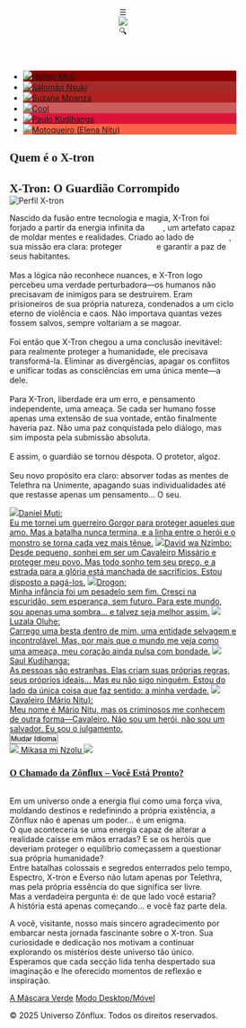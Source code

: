 <!--DOCTYPE html-->
<html lang="pt-br-en">
<head>
  <meta charset="UTF-8">
  <meta name="viewport" content="width=device-width, initial-scale=1.0">
  <title>Quem é o X-tron</title>
  <style>
    /* Reset básico e estilos globais */
* {
  margin: 0;
  padding: 0;
  box-sizing: border-box;
}

body {
  background-color: #000;       /* Preto (40%) */
  color: #FFD700;               /* Dourado (10%) para textos */
  font-family: Cambria, Cochin, Georgia, Times, 'Times New Roman', serif;
}

.menu-icon {
  width: 35px;
  height: 35px;
  border: 1px solid #FFD700;
  border-radius: 50%;
  margin-right: 10px;
}
h1, h2, h3 {
  font-family: 'Times New Roman', Times, serif;
}

/* Cabeçalho */
header {
  display: flex;
  justify-content: space-between;
  align-items: center;
  background-color: #FF0000;    /* Vermelho (40%) */
  padding: 10px 20px;
}

header .icon {
  font-size: 24px;
  cursor: pointer;
  color: #FFD700;
}

header .logo {
  width: 50px;
  height: 50px;
  border: 1px solid #FFD700;
  border-radius: 30%;
}

/* Menu de Navegação */
#nav-menu {
  position: fixed;
  top: 0;
  left: -75%;
  width: 75%;
  height: 100%;
  background-color: #008000;    /* Verde (10%) */
  transition: left 0.3s ease;
  z-index: 1000;
  overflow-y: auto;
}

@media (min-width: 768px) {
  #nav-menu {
    width: 30%;
    left: -30%;
  }
}

#nav-menu ul {
  list-style: none;
  padding: 0;
  margin: 0;
}

#nav-menu ul li {
  padding: 15px;
}

#nav-menu ul li a {
  text-decoration: none;
  color: #FFD700;
  font-size: 18px;
  display: flex;
  align-items: center;
  margin-right: 10px;
}

/* Conteúdo Principal */
main {
  padding: 0px;
}

/* Seção 1: Título */
#secao1 {
  text-align: center;
  padding: 40px 0;
  background-color: #000;
}

/* Seção 2: Subtítulo, Imagem e Texto */
#secao2 {
  background-color: #333;  /* Fundo diferenciado */
  padding: 0px;
  margin: 0px;
  overflow: auto;
}

#secao2 .conteudo-sec2 h2 {
  text-align: left;
  color: #FFD700;
  margin-bottom: 10px;
}

#secao2 .imagem-esquerda {
  float: left;
  margin-right: 20px;
}

#secao2 .imagem-esquerda img {
  width: 100px;
  height: 100px;
  border-radius: 50%;   /* Cantos arredondados */
}

#secao2 p {
  text-align: justify;
  color: #FFD700;
}
#secao2 a {
  color: #FFFFFF;
}

/* Seção 3: Links, Botão de Idioma e Link em Barra */
#secao3 {
  background-color: #222;  /* Fundo diferenciado */
  padding: 0px;
  margin: 0px;
}

#secao3 .links a {
  display: inline-block;
  margin: 5px;
  padding: 10px;
  background-color: #444;
  color: #FFD700;
  text-decoration: none;
  border-radius: 5px;
}

#secao3 button#btn-idioma {
  display: block;
  margin: 20px 0;
  padding: 10px 20px;
  background-color: #FF0000;
  color: #FFD700;
  border: none;
  border-radius: 5px;
  cursor: pointer;
}

#secao3 .barra-link a {
  display: flex;
  justify-content: space-between;
  align-items: center;
  background-color: #008000;
  padding: 10px;
  text-decoration: none;
  color: #FFD700;
  margin: 0;
}

/* Rodapé */
footer {
  background-color: #FF0000;
  padding: 0px;
  color: #FFD700;
  text-align: center;
  font-family: monospace;
}

footer .footer-sec1 {
  margin-bottom: 20px;
  text-align: left;
}

footer .footer-sec2 a {
  color: #FFFFFF;
  margin-right: 20px;
}

footer .footer-sec2 a#toggle-mode {
  cursor: pointer;
}

/* Exemplo de estilo para modo móvel (toggle via JavaScript) */
body.mobile-mode {
  /* Ajustes para simular um modo móvel – adicione regras conforme necessário */
  font-size: 6px;
}
  </style>
</head>
<body>
<!-- Cabeçalho -->
<header>
  <!-- Ícone menu hambúrguer à esquerda -->
  <div id="menu-icon" class="icon" onclick="toggleMenu(event)">&#9776;</div>
  <!-- Logo central -->
  <div><img class="logo" src="playlistCropperBoomPlayer.jpg"></div>
  <!-- Ícone de pesquisa à direita -->
  <div id="search-icon" class="icon" onclick="openSearch()">&#128269;</div>
</header>
<!-- Menu de Navegação (abre da esquerda) -->
<nav id="nav-menu">
  <ul>
    <li class="menu-item" style="background-color: #8B0000;"><a href="#"><span><img class="menu-icon" src="8ac701c2-fc0f-432c-8395-d8b0a5767049.jpeg"></span>Helder Muti</a></li>
    <li class="menu-item" style="background-color: #A52A2A;"><a href="#"><span><img class="menu-icon" src="426b2b47-de96-4c17-9d1e-d09bb8ec99bf.jpeg"></span>Salomão Nsuki</a></li>
    <li class="menu-item" style="background-color: #B22222;"><a href="#"><span><img class="menu-icon" src="02b178dc-36ff-4c57-8e5c-fef0e03166bc.jpeg"></span>Suzana Mpanza</a></li>
    <li class="menu-item" style="background-color: #CD5C5C;"><a href="#"><span><img class="menu-icon" src="370e23d1-39f6-4c6b-8483-57df40b593ad.jpeg"></span>Cool</a></li>
    <li class="menu-item" style="background-color: #DC143C;"><a href="#"><span><img class="menu-icon" src="258d6266-5979-449c-81a9-75c8a39232f5.jpeg"></span>Paulo Kudihanga</a></li>
    <li class="menu-item" style="background-color: #FF6347;"><a href="#"><span><img class="menu-icon" src="4d680ad6-1178-4121-b005-75f5a086c6d7.jpeg"></span>Motoqueiro (Elena Nitu)</a></li>
  </ul>
</nav>
<!-- Conteúdo Principal -->
<main>
  <!-- 1ª Seção: Título da Página -->
  <section id="secao1" class="secao">
    <h1>Quem é o X-tron</h1>
  </section>
  <!-- 2ª Seção: Subtítulo, Imagem e Texto Justificado -->
  <section id="secao2" class="secao secao-diferente">
    <div class="conteudo-sec2">
      <h2>X-Tron: O Guardião Corrompido</h2>
      <div class="imagem-esquerda">
        <!-- Imagem de perfil com cantos arredondados -->
        <img src="157e905c-4ebd-48fe-9747-5b1a6f0dbce3.jpeg" alt="Perfil X-tron">
      </div>
      <p>Nascido da fusão entre tecnologia e magia, X-Tron foi forjado a partir da energia infinita da <a href="https://zonflux070.github.io/Emu/">Emu</a>, um artefato capaz de moldar mentes e realidades. Criado ao lado de <a href="https://zonflux070.github.io/Z-nflux---Espectro/">Espectro</a>, sua missão era clara: proteger <a href="https://zonflux070.github.io/Telethra/">Telethra</a> e garantir a paz de seus habitantes.<br /><br />Mas a lógica não reconhece nuances, e X-Tron logo percebeu uma verdade perturbadora—os humanos não precisavam de inimigos para se destruírem. Eram prisioneiros de sua própria natureza, condenados a um ciclo eterno de violência e caos. Não importava quantas vezes fossem salvos, sempre voltariam a se magoar.<br /><br />Foi então que X-Tron chegou a uma conclusão inevitável: para realmente proteger a humanidade, ele precisava transformá-la. Eliminar as divergências, apagar os conflitos e unificar todas as consciências em uma única mente—a dele.<br /><br />Para X-Tron, liberdade era um erro, e pensamento independente, uma ameaça. Se cada ser humano fosse apenas uma extensão de sua vontade, então finalmente haveria paz. Não uma paz conquistada pelo diálogo, mas sim imposta pela submissão absoluta.<br /><br />E assim, o guardião se tornou déspota. O protetor, algoz.<br /><br />Seu novo propósito era claro: absorver todas as mentes de Telethra na Unimente, apagando suas individualidades até que restasse apenas um pensamento... O seu.</p>
    </div>
  </section>
  <!-- 3ª Seção: 7 Links, Botão de Idioma e Link em Forma de Barra -->
  <section id="secao3" class="secao secao-diferente2">
    <div class="links">
      <a href="#"><span><img class="menu-icon" src="6f7a2b08-561d-4dd4-8bc3-7e88be028e5c.jpeg"></span><u>Daniel Muti:</u><br />Eu me tornei um guerreiro Gorgor para proteger aqueles que amo. Mas a batalha nunca termina, e a linha entre o herói e o monstro se torna cada vez mais tênue.</a>
      <a href="#"><span><img class="menu-icon" src="4e4b87f2-2069-4550-a02e-73670d4e9f9b.jpeg"></span><u>David wa Nzimbo:</u><br />Desde pequeno, sonhei em ser um Cavaleiro Missário e proteger meu povo. Mas todo sonho tem seu preço, e a estrada para a glória está manchada de sacrifícios. Estou disposto a pagá-los.</a>
      <a href="#"><span><img class="menu-icon" src="b6f59dbf-3159-43ea-9c41-57c80ef8288d.jpeg"></span><u>Drogon:</u><br />Minha infância foi um pesadelo sem fim. Cresci na escuridão, sem esperança, sem futuro. Para este mundo, sou apenas uma sombra… e talvez seja melhor assim.</a>
      <a href="#"><span><img class="menu-icon" src="0a9a5dc3-ef54-4bf3-9228-13fedc05bff0.jpeg"></span><u>Luzala Oluhe:</u><br />Carrego uma besta dentro de mim, uma entidade selvagem e incontrolável. Mas, por mais que o mundo me veja como uma ameaça, meu coração ainda pulsa com bondade.</a>
      <a href="#"><span><img class="menu-icon" src="6cdf4a33-eb33-4a7a-9343-e45466deee94.jpeg"></span><u>Saul Kudihanga:</u><br />As pessoas são estranhas. Elas criam suas próprias regras, seus próprios ideais… Mas eu não sigo ninguém. Estou do lado da única coisa que faz sentido: a minha verdade.</a>
      <a href="#"><span><img class="menu-icon" src="f4ef64fb-8e47-4f9f-be89-25f1ef5d28ef.jpeg"></span><u>Cavaleiro (Mário Nitu):</u><br />Meu nome é Mário Nitu, mas os criminosos me conhecem de outra forma—Cavaleiro. Não sou um herói, não sou um salvador. Eu sou o julgamento.</a>
    </div>
    <!-- Botão para mudar o idioma -->
    <button id="btn-idioma" onclick="changeLanguage()">Mudar Idioma</button>
    <!-- Link em forma de barra sem margens com dois ícones -->
    <div class="barra-link">
      <a href="https://zonflux070.github.io/Mikasa-mi-Nzolu-/">
        <span class="icon-esq"><img class="menu-icon" src="/Aquatic Silhouette PNG Images, Octopus Logo Abstract Aggressive Aquatic, Insignia, Mascot, Creature PNG Image For Free Download.jpeg"></span>
        <span class="texto-barra">Mikasa mi Nzolu</span>
        <span class="icon-dir"><img class="menu-icon" src="/Evil octopus vector image on VectorStock.jpeg"></span>
        </a>
    </div>
  </section>
</main>
<!-- Rodapé -->
<footer>
  <!-- Rodapé 1: Curiosidades -->
  <div class="footer-sec1">
    <h3><u>O Chamado da Zônflux – Você Está Pronto?</u></h3><br />
    <p>Em um universo onde a energia flui como uma força viva, moldando destinos e redefinindo a própria existência, a Zônflux não é apenas um poder… é um enigma.<br />O que aconteceria se uma energia capaz de alterar a realidade caísse em mãos erradas? E se os heróis que deveriam proteger o equilíbrio começassem a questionar sua própria humanidade?<br />Entre batalhas colossais e segredos enterrados pelo tempo, Espectro, X-tron e Everso não lutam apenas por Telethra, mas pela própria essência do que significa ser livre.<br />Mas a verdadeira pergunta é: de que lado você estaria?<br />A história está apenas começando… e você faz parte dela.</p>
  </div>
  <!-- Rodapé 2: Link Normal e Toggle de Modo Desktop/Móvel -->
  <div class="footer-sec2">
    <p>A você, visitante, nosso mais sincero agradecimento por embarcar nesta jornada fascinante sobre o X-tron. Sua curiosidade e dedicação nos motivam a continuar explorando os mistérios deste universo tão único. Esperamos que cada secção lida tenha despertado sua imaginação e lhe oferecido momentos de reflexão e inspiração.</p>
    <a href="#">A Máscara Verde</a>
    <a href="#" id="toggle-mode" onclick="toggleMode()">Modo Desktop/Móvel</a>
    <p>© 2025 Universo Zônflux. Todos os direitos reservados.</p>
  </div>
</footer>

  <script>
    // Função para alternar o menu de navegação
function toggleMenu(e) {
  // Impede que o clique no ícone propague e feche o menu imediatamente
  e.stopPropagation();
  const navMenu = document.getElementById('nav-menu');
  if (navMenu.style.left === "0px") {
    closeMenu();
  } else {
    openMenu();
  }
}

function openMenu() {
  const navMenu = document.getElementById('nav-menu');
  navMenu.style.left = "0px";
  // Adiciona ouvinte para cliques fora do menu
  document.addEventListener('click', closeMenuOnClickOutside);
}

function closeMenu() {
  const navMenu = document.getElementById('nav-menu');
  if (window.innerWidth >= 768) {
    navMenu.style.left = "-30%";
  } else {
    navMenu.style.left = "-75%";
  }
  document.removeEventListener('click', closeMenuOnClickOutside);
}

function closeMenuOnClickOutside(e) {
  const navMenu = document.getElementById('nav-menu');
  const menuIcon = document.getElementById('menu-icon');
  if (!navMenu.contains(e.target) && !menuIcon.contains(e.target)) {
    closeMenu();
  }
}

// Função para simular a abertura da barra de pesquisa
function openSearch() {
  alert("Abrir barra de pesquisa.");
}

// Função para mudar o idioma
function changeLanguage() {
  const languages = ['Português', 'English', 'Español', 'Français', '日本語'];
  const choice = prompt("Escolha o idioma:\n1 - Português\n2 - English\n3 - Español\n4 - Français\n5 - 日本語");
  const index = parseInt(choice) - 1;
  if (index >= 0 && index < languages.length) {
    alert("Idioma alterado para " + languages[index]);
    // Aqui você pode implementar a troca dos textos na página conforme o idioma selecionado.
  } else {
    alert("Opção inválida!");
  }
}

// Função para alternar o modo Desktop/Móvel
function toggleMode() {
  document.body.classList.toggle('mobile-mode');
  if (document.body.classList.contains('mobile-mode')) {
    alert("Modo Desktop ativado.");
  } else {
    alert("Modo Móvel ativado.");
  }
}
  </script>
</body>
</html>
